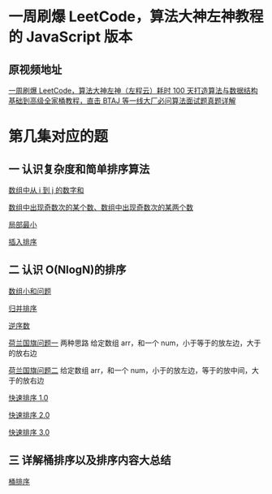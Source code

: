 # 一周刷爆 LeetCode，算法大神左神教程的 **JavaScript** 版本

## 原视频地址

[一周刷爆 LeetCode，算法大神左神（左程云）耗时 100 天打造算法与数据结构基础到高级全家桶教程，直击 BTAJ 等一线大厂必问算法面试题真题详解
](https://www.bilibili.com/video/BV13g41157hK?spm_id_from=333.999.0.0&vd_source=caa0dbc390860e23b7561e77da114463)

# 第几集对应的题

## 一 认识复杂度和简单排序算法

[数组中从 i 到 j 的数字和](./src/arraySumFrom/index.ts)

[数组中出现奇数次的某个数、数组中出现奇数次的某两个数](./src/XOR/index.ts)

[局部最小](./src/partMini/index.ts)

[插入排序](./src/insertSort/index.ts)

## 二 认识 O(NlogN)的排序

[数组小和问题](./src/miniSum/index.ts)

[归并排序](./src/mergeSort/index.ts)

[逆序数](./src/arrayRevertCount/index.ts)

[荷兰国旗问题一](./src/DutchFlag-Q1/index.ts) 两种思路
给定数组 arr，和一个 num，小于等于的放左边，大于的放右边

[荷兰国旗问题二](./src/DutchFlag-Q2/index.ts)
给定数组 arr，和一个 num，小于的放左边，等于的放中间，大于的放右边

[快速排序 1.0](./src/QuickSort1.0/index.ts)

[快速排序 2.0](./src/QuickSort2.0/index.ts)

[快速排序 3.0](./src/QuickSort3.0/index.ts)

## 三 详解桶排序以及排序内容大总结

[桶排序](./src/HeapSort/index.ts)
